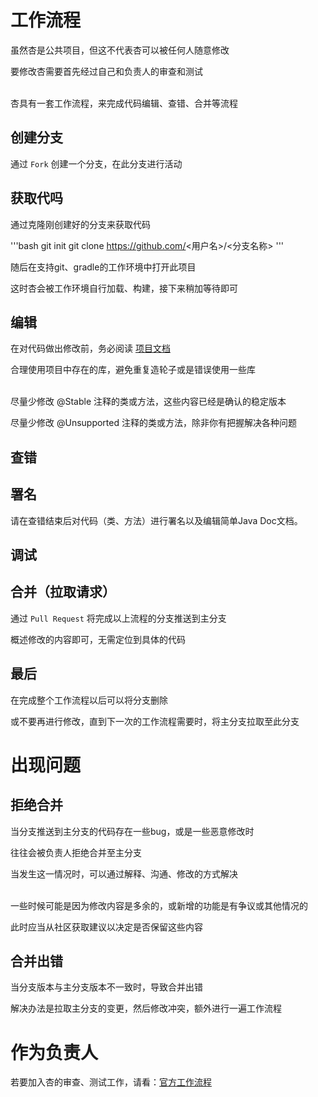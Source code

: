 # 工作流程
虽然杏是公共项目，但这不代表杏可以被任何人随意修改

要修改杏需要首先经过自己和负责人的审查和测试

\
杏具有一套工作流程，来完成代码编辑、查错、合并等流程

## 创建分支
通过 ``` Fork ``` 创建一个分支，在此分支进行活动

## 获取代吗
通过克隆刚创建好的分支来获取代码

'''bash
git init
git clone https://github.com/<用户名>/<分支名称>
'''

随后在支持git、gradle的工作环境中打开此项目

这时杏会被工作环境自行加载、构建，接下来稍加等待即可

## 编辑
在对代码做出修改前，务必阅读 [项目文档](/doc/zh_cn/develop/working_stream/project/codes/README.md)

合理使用项目中存在的库，避免重复造轮子或是错误使用一些库

\
尽量少修改 @Stable 注释的类或方法，这些内容已经是确认的稳定版本

尽量少修改 @Unsupported 注释的类或方法，除非你有把握解决各种问题

## 查错

## 署名
请在查错结束后对代码（类、方法）进行署名以及编辑简单Java Doc文档。

## 调试

## 合并（拉取请求）
通过 ``` Pull Request ``` 将完成以上流程的分支推送到主分支

概述修改的内容即可，无需定位到具体的代码

## 最后
在完成整个工作流程以后可以将分支删除

或不要再进行修改，直到下一次的工作流程需要时，将主分支拉取至此分支

# 出现问题
## 拒绝合并
当分支推送到主分支的代码存在一些bug，或是一些恶意修改时

往往会被负责人拒绝合并至主分支

当发生这一情况时，可以通过解释、沟通、修改的方式解决

\
一些时候可能是因为修改内容是多余的，或新增的功能是有争议或其他情况的

此时应当从社区获取建议以决定是否保留这些内容

## 合并出错
当分支版本与主分支版本不一致时，导致合并出错

解决办法是拉取主分支的变更，然后修改冲突，额外进行一遍工作流程

# 作为负责人
若要加入杏的审查、测试工作，请看：[官方工作流程](/doc/zh_cn/develop/working_stream/official/README.md)
